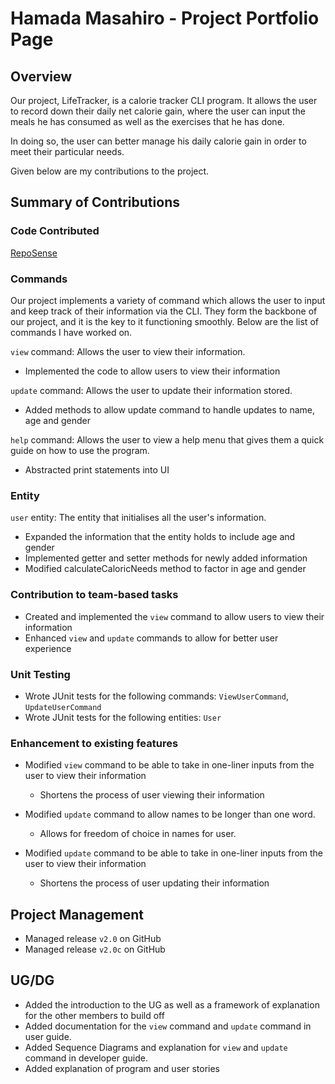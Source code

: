 # Hamada Masahiro - Project Portfolio Page

## Overview
Our project, LifeTracker, is a calorie tracker CLI program. It allows the user to record down their daily net calorie gain, where the user can input the meals
he has consumed as well as the exercises that he has done.

In doing so, the user can better manage his daily calorie gain in order to meet their particular needs.

Given below are my contributions to the project.

## Summary of Contributions

### Code Contributed

[RepoSense](https://nus-cs2113-ay2223s2.github.io/tp-dashboard/?search=&sort=groupTitle&sortWithin=title&timeframe=commit&mergegroup=&groupSelect=groupByRepos&breakdown=true&checkedFileTypes=docs~functional-code~test-code~other&since=2023-02-17&tabOpen=true&tabType=authorship&tabAuthor=Masahiro21&tabRepo=AY2223S2-CS2113-W15-1%2Ftp%5Bmaster%5D&authorshipIsMergeGroup=false&authorshipFileTypes=docs~functional-code~test-code&authorshipIsBinaryFileTypeChecked=false&authorshipIsIgnoredFilesChecked=false)

### Commands
Our project implements a variety of command which allows the user to input and keep track of their information 
via the CLI. They form the backbone of our project, and it is the key to it functioning smoothly. Below are the list of
commands I have worked on.

`view` command: Allows the user to view their information.
* Implemented the code to allow users to view their information

`update` command: Allows the user to update their information stored.
* Added methods to allow update command to handle updates to name, age and gender

`help` command: Allows the user to view a help menu that gives them a quick guide on how to use the program.
* Abstracted print statements into UI

### Entity
`user` entity: The entity that initialises all the user's information.
* Expanded the information that the entity holds to include age and gender
* Implemented getter and setter methods for newly added information 
* Modified calculateCaloricNeeds method to factor in age and gender

### Contribution to team-based tasks
- Created and implemented the `view` command to allow users to view their information
- Enhanced `view` and `update` commands to allow for better user experience

### Unit Testing
- Wrote JUnit tests for the following commands: `ViewUserCommand`, `UpdateUserCommand`
- Wrote JUnit tests for the following entities: `User`

### Enhancement to existing features
* Modified `view` command to be able to take in one-liner inputs from the user to view their information
  * Shortens the process of user viewing their information

* Modified `update` command to allow names to be longer than one word.
  * Allows for freedom of choice in names for user.

* Modified `update` command to be able to take in one-liner inputs from the user to view their information
  * Shortens the process of user updating their information

## Project Management
* Managed release `v2.0` on GitHub
* Managed release `v2.0c` on GitHub

## UG/DG
* Added the introduction to the UG as well as a framework of explanation for the other members to build off
* Added documentation for the `view` command and `update` command in user guide.
* Added Sequence Diagrams and explanation for `view` and `update` command in developer guide.
* Added explanation of program and user stories

